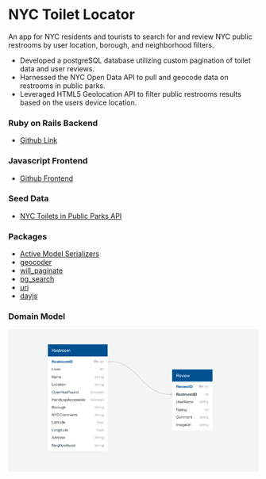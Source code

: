 # NYC Toilet Locator

An app for NYC residents and tourists to search for and review NYC public restrooms by user location, borough, and neighborhood filters.

- Developed a postgreSQL database utilizing custom pagination of toilet data and user reviews.
- Harnessed the NYC Open Data API to pull and geocode data on restrooms in public parks.
- Leveraged HTML5 Geolocation API to filter public restrooms results based on the users device location.

### Ruby on Rails Backend

- [Github Link](https://github.com/bryanmoon1991/nyc-toilet-locator-backend)

### Javascript Frontend

- [Github Frontend](https://github.com/bryanmoon1991/nyc-toilet-locator-frontend)

### Seed Data

- [NYC Toilets in Public Parks API](https://data.cityofnewyork.us/Recreation/Directory-Of-Toilets-In-Public-Parks/hjae-yuav)

### Packages

- [Active Model Serializers](https://github.com/rails-api/active_model_serializers)
- [geocoder](http://www.rubygeocoder.com/)
- [will_paginate](https://github.com/mislav/will_paginate)
- [pg_search](https://github.com/Casecommons/pg_search)
- [uri](https://github.com/ruby/uri)
- [dayjs](https://github.com/iamkun/dayjs)

### Domain Model

![Domain Model](./images/domain-model.png)
